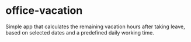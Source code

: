 # office-vacation
Simple app that calculates the remaining vacation hours after taking leave, based on selected dates and a predefined daily working time.
